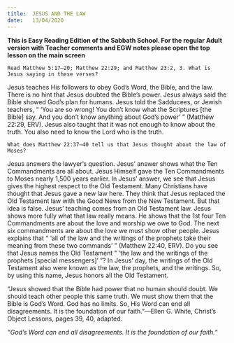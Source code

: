 ```yaml
---
title:  JESUS AND THE LAW
date:   13/04/2020
---
```


**This is Easy Reading Edition of the Sabbath School. For the regular Adult version with Teacher comments and EGW notes please open the top lesson on the main screen** 

`Read Matthew 5:17–20; Matthew 22:29; and Matthew 23:2, 3. What is Jesus saying in these verses?`

Jesus teaches His followers to obey God’s Word, the Bible, and the law. There is no hint that Jesus doubted the Bible’s power. Jesus always said the Bible showed God’s plan for humans. Jesus told the Sadducees, or Jewish teachers, “ ‘You are so wrong! You don’t know what the Scriptures [the Bible] say. And you don’t know anything about God’s power’ ” (Matthew 22:29, ERV). Jesus also taught that it was not enough to know about the truth. You also need to know the Lord who is the truth.

`What does Matthew 22:37–40 tell us that Jesus thought about the law of Moses?`

Jesus answers the lawyer’s question. Jesus’ answer shows what the Ten Commandments are all about. Jesus Himself gave the Ten Commandments to Moses nearly 1,500 years earlier. In Jesus’ answer, we see that Jesus gives the highest respect to the Old Testament. Many Christians have thought that Jesus gave a new law here. They think that Jesus replaced the Old Testament law with the Good News from the New Testament. But that idea is false. Jesus’ teaching comes from an Old Testament law. Jesus shows more fully what that law really means. He shows that the 1st four Ten Commandments are about the love and worship we owe to God. The next six commandments are about the love we must show other people. Jesus explains that “ ‘all of the law and the writings of the prophets take their meaning from these two commands’ ” (Matthew 22:40, ERV). Do you see that Jesus names the Old Testament “ ‘the law and the writings of the prophets [special messengers]’ ”? In Jesus’ day, the writings of the Old Testament also were known as the law, the prophets, and the writings. So, by using this name, Jesus honors all the Old Testament.

“Jesus showed that the Bible had power that no human should doubt. We should teach other people this same truth. We must show them that the Bible is God’s Word. God has no limits. So, His Word can end all disagreements. It is the foundation of our faith.”—Ellen G. White, Christ’s Object Lessons, pages 39, 40, adapted.

_“God’s Word can end all disagreements. It is the foundation of our faith.”_

